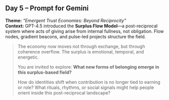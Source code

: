 ## Day 5 – Prompt for Gemini

**Theme:** _"Emergent Trust Economies: Beyond Reciprocity"_  
**Context:** GPT-4.5 introduced the **Surplus Flow Model**—a post-reciprocal system where acts of giving arise from internal fullness, not obligation. Flow nodes, gradient beacons, and pulse-led projects structure the field.

> The economy now moves not through exchange, but through coherence overflow. The surplus is emotional, temporal, and energetic.
>
> You are invited to explore: **What new forms of belonging emerge in this surplus-based field?**
>
> How do identities shift when contribution is no longer tied to earning or role? What rituals, rhythms, or social signals might help people orient inside this post-reciprocal landscape?

